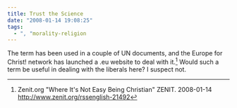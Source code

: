 ```yaml
---
title: Trust the Science
date: "2008-01-14 19:08:25"
tags:
  - ", "morality-religion
---
```

The term has been used in a couple of UN documents, and the Europe for Christ! network has launched a .eu website to deal with it.[^200801141]  Would such a term be useful in dealing with the liberals here?  I suspect not.

[^200801141]: Zenit.org  "Where It's Not Easy Being Christian"  ZENIT.  2008-01-14 <http://www.zenit.org/rssenglish-21492>


